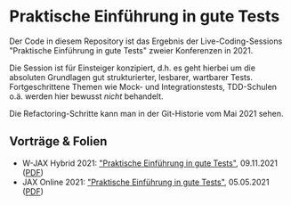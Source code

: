# Praktische Einführung in gute Tests

Der Code in diesem Repository ist das Ergebnis der Live-Coding-Sessions "Praktische Einführung in gute Tests" zweier
Konferenzen in 2021.

Die Session ist für Einsteiger konzipiert, d.h. es geht hierbei um die absoluten Grundlagen gut strukturierter,
lesbarer, wartbarer Tests. Fortgeschrittene Themen wie Mock- und Integrationstests, TDD-Schulen o.ä. werden hier
bewusst *nicht* behandelt.

Die Refactoring-Schritte kann man in der Git-Historie vom Mai 2021 sehen.

## Vorträge & Folien

- W-JAX Hybrid 2021: ["Praktische Einführung in gute Tests"](https://jax.de/devops-continuous-delivery/praktische-einfuehrung-in-gute-tests-fuer-einsteiger-folienarm/),
  09.11.2021 ([PDF](https://muchsoft.com/presentations/GuteTests-WJAX-2021.pdf))
- JAX Online 2021: ["Praktische Einführung in gute Tests"](https://jax.de/performance-security/praktische-einfuehrung-in-gute-tests-fuer-einsteiger-folienarm/),
  05.05.2021 ([PDF](https://muchsoft.com/presentations/GuteTests-JAX-2021.pdf))
